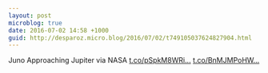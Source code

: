 ```yaml
---
layout: post
microblog: true
date: 2016-07-02 14:58 +1000
guid: http://desparoz.micro.blog/2016/07/02/t749105037624827904.html
---
```

Juno Approaching Jupiter via NASA [t.co/pSpkM8WRi...](https://t.co/pSpkM8WRig) [t.co/BnMJMPoHW...](https://t.co/BnMJMPoHW6)
